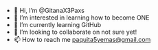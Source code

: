 - 👋 Hi, I’m @GitanaX3Paxs
- 👀 I’m interested in learning how to become ONE
- 🌱 I’m currently learning GitHub
- 💞️ I’m looking to collaborate on not sure yet!
- 📫 How to reach me paquita5yemas@gmail.com

<!---
GitanaX3Paxs/GitanaX3Paxs is a ✨ special ✨ repository because its `README.md` (this file) appears on your GitHub profile.
You can click the Preview link to take a look at your changes.
--->
